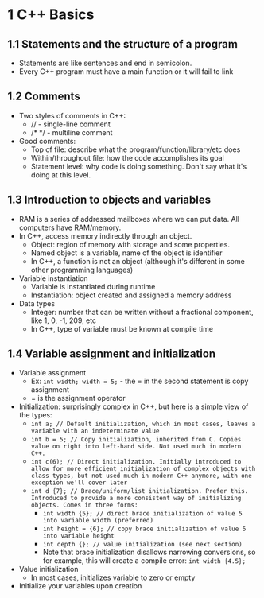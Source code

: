 # 1 C++ Basics

## 1.1 Statements and the structure of a program
- Statements are like sentences and end in semicolon.
- Every C++ program must have a main function or it will fail to link

## 1.2 Comments
- Two styles of comments in C++:
    - // - single-line comment
    - /* */ - multiline comment
- Good comments:
    - Top of file: describe what the program/function/library/etc does
    - Within/throughout file: how the code accomplishes its goal
    - Statement level: why code is doing something. Don't say what it's doing at this level.

## 1.3 Introduction to objects and variables
- RAM is a series of addressed mailboxes where we can put data. All computers have RAM/memory.
- In C++, access memory indirectly through an object.
    - Object: region of memory with storage and some properties.
    - Named object is a variable, name of the object is identifier
    - In C++, a function is not an object (although it's different in some other programming languages)
- Variable instantiation
    - Variable is instantiated during runtime
    - Instantiation: object created and assigned a memory address
- Data types
    - Integer: number that can be written without a fractional component, like 1, 0, -1, 209, etc
    - In C++, type of variable must be known at compile time

## 1.4 Variable assignment and initialization
- Variable assignment
    - Ex: `int width; width = 5;` - the = in the second statement is copy assignment
    - = is the assignment operator
- Initialization: surprisingly complex in C++, but here is a simple view of the types:
    - `int a; // Default initialization, which in most cases, leaves a variable with an indeterminate value`
    - `int b = 5; // Copy initialization, inherited from C. Copies value on right into left-hand side. Not used much in modern C++.`
    - `int c(6); // Direct initialization. Initially introduced to allow for more efficient initialization of complex objects with class types, but not used much in modern C++ anymore, with one exception we'll cover later`
    - `int d {7}; // Brace/uniform/list initialization. Prefer this. Introduced to provide a more consistent way of initializing objects. Comes in three forms:`
        - `int width {5}; // direct brace initialization of value 5 into variable width (preferred)`
        - `int height = {6}; // copy brace initialization of value 6 into variable height`
        - `int depth {}; // value initialization (see next section)`
        - Note that brace initialization disallows narrowing conversions, so for example, this will create a compile error: `int width {4.5};`
- Value initialization
    - In most cases, initializes variable to zero or empty
- Initialize your variables upon creation